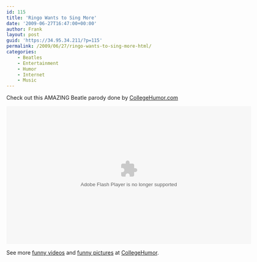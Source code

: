 ```yaml
---
id: 115
title: 'Ringo Wants to Sing More'
date: '2009-06-27T16:47:00+00:00'
author: Frank
layout: post
guid: 'https://34.95.34.211/?p=115'
permalink: /2009/06/27/ringo-wants-to-sing-more-html/
categories:
    - Beatles
    - Entertainment
    - Humor
    - Internet
    - Music
---
```


Check out this AMAZING Beatle parody done by [CollegeHumor.com](http://www.collegehumor.com)

<object data="http://www.collegehumor.com/moogaloop/moogaloop.swf?clip_id=1913069&fullscreen=1" height="360" type="application/x-shockwave-flash" width="640"><param name="allowfullscreen" value="true"></param><param name="wmode" value="transparent"></param><param name="AllowScriptAccess" value="true"></param><param name="movie" quality="best" value="http://www.collegehumor.com/moogaloop/moogaloop.swf?clip_id=1913069&fullscreen=1"></param><embed allowscriptaccess="always" height="360" src="http://www.collegehumor.com/moogaloop/moogaloop.swf?clip_id=1913069&fullscreen=1" type="application/x-shockwave-flash" width="640" wmode="transparent"></embed></object>

See more [funny videos](http://www.collegehumor.com/videos) and [funny pictures](http://www.collegehumor.com/pictures) at [CollegeHumor](http://www.collegehumor.com/).